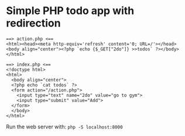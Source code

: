 #  Simple PHP todo app with redirection

```
==> action.php <==
<html><head><meta http-equiv='refresh' content='0; URL=/'></head>
<body align="center"><?php `echo {$_GET["2do"]} >>todos` ?></body>
</html>

==> index.php <==
<!doctype html>
<html>
  <body align="center">
  <?php echo `cat todos` ?>
  <form action="/action.php">
    <input type="text" name="2do" value="go to gym">
    <input type="submit" value="Add">
  </form>
  </body>
</html>
```

Run the web server with: `php -S localhost:8000`
